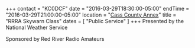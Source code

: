 +++
contact = "KC0DCF"
date = "2016-03-29T18:30:00-05:00"
endTime = "2016-03-29T21:00:00-05:00"
location = "[Cass County Annex](/places/cass-county-annex/)"
title = "RRRA Skywarn Class"
dates = [ "Public Service" ]
+++
Presented by the National Weather Service

Sponsored by Red River Radio Amateurs
